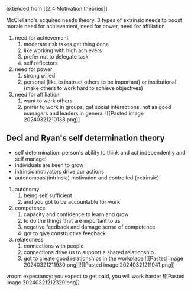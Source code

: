 extended from [[2.4 Motivation theories]]

McClelland's acquired needs theory.
3 types of extrinsic needs to boost morale need for achievement, need for power, need for affiliation

1. need for achievement
	1. moderate risk takes get thing done
	2. like working with high achievers
	3. prefer not to delegate task
	4. self reflectors
2. need for power
	1. strong willed
	2. personal (like to instruct others to be important) or institutional (make others to work hard to achieve objectives)
3. need for affiliation
	1. want to work others
	2. prefer to work in groups, get social interactions. not as good managers and leaders in general
![[Pasted image 20240321210138.png]]
## Deci and Ryan's self determination theory
- self determination: person's ability to think and act independently and self manage!
- individuals are keen to grow
- intrinsic motivators drive our actions
- autonomous (intrinsic) motivation and controlled (extrinsic)
1. autonomy
	1. being self sufficient
	2. and you got to be accountable for work
2. competence
	1. capacity and confidence to learn and grow 
	2. to do the things that are important to us
	3. negative feedback and damage sense of competence
	4. got to give constructive feedback
3. relatedness
	1. connections with people
	2. connections drive us to support a shared relationship
	3. got to create good relationships in the workplace
![[Pasted image 20240321211930.png]]![[Pasted image 20240321211941.png]]

vroom expectancy: you expect to get paid, you will work harder ![[Pasted image 20240321212329.png]]